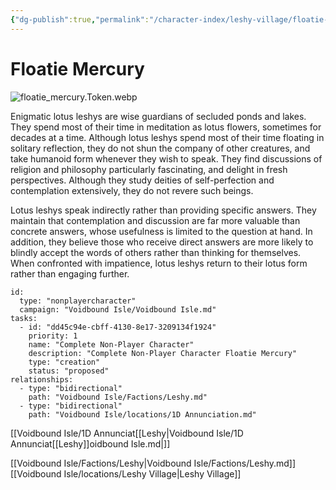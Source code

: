 ```yaml
---
{"dg-publish":true,"permalink":"/character-index/leshy-village/floatie-mercury/","title":"Floatie Mercury","tags":["JournalEntryPage","Leshy","NPC"]}
---
```






# Floatie Mercury
![floatie_mercury.Token.webp](/img/user/Voidbound%20token%20images/floatie_mercury.Token.webp)

Enigmatic lotus leshys are wise guardians of secluded ponds and lakes. They spend most of their time in meditation as lotus flowers, sometimes for decades at a time. Although lotus leshys spend most of their time floating in solitary reflection, they do not shun the company of other creatures, and take humanoid form whenever they wish to speak. They find discussions of religion and philosophy particularly fascinating, and delight in fresh perspectives. Although they study deities of self-perfection and contemplation extensively, they do not revere such beings.

Lotus leshys speak indirectly rather than providing specific answers. They maintain that contemplation and discussion are far more valuable than concrete answers, whose usefulness is limited to the question at hand. In addition, they believe those who receive direct answers are more likely to blindly accept the words of others rather than thinking for themselves. When confronted with impatience, lotus leshys return to their lotus form rather than engaging further.

```RpgManager4
id: 
  type: "nonplayercharacter"
  campaign: "Voidbound Isle/Voidbound Isle.md"
tasks: 
  - id: "dd45c94e-cbff-4130-8e17-3209134f1924"
    priority: 1
    name: "Complete Non-Player Character"
    description: "Complete Non-Player Character Floatie Mercury"
    type: "creation"
    status: "proposed"
relationships: 
  - type: "bidirectional"
    path: "Voidbound Isle/Factions/Leshy.md"
  - type: "bidirectional"
    path: "Voidbound Isle/locations/1D Annunciation.md"
```
[[Voidbound Isle/1D Annunciat[[Leshy\|Voidbound Isle/1D Annunciat[[Leshy]]oidbound Isle.md|]]

[[Voidbound Isle/Factions/Leshy\|Voidbound Isle/Factions/Leshy.md]]
[[Voidbound Isle/locations/Leshy Village\|Leshy Village]]